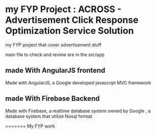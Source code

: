 
# my FYP Project : ACROSS - Advertisement Click Response Optimization Service Solution
my FYP project that cover advertisement stuff

main file to check and review are in the src/app




## made With AngularJS frontend
Made with AngularJS, a Google developed javascript MVC framework


## made With Firebase Backend
Made with Firebase, a realtime database system owned by Google , a database system that utilize Nosql format

=======
My FYP work
